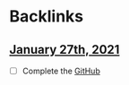 
# Backlinks
## [January 27th, 2021](<January 27th, 2021.md>)
- [ ] Complete the [GitHub](<GitHub.md>)


